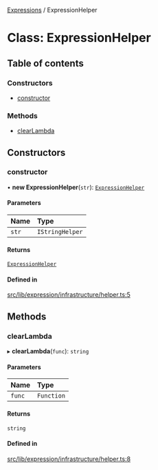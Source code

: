[Expressions](../README.md) / ExpressionHelper

# Class: ExpressionHelper

## Table of contents

### Constructors

- [constructor](ExpressionHelper.md#constructor)

### Methods

- [clearLambda](ExpressionHelper.md#clearlambda)

## Constructors

### constructor

• **new ExpressionHelper**(`str`): [`ExpressionHelper`](ExpressionHelper.md)

#### Parameters

| Name | Type |
| :------ | :------ |
| `str` | `IStringHelper` |

#### Returns

[`ExpressionHelper`](ExpressionHelper.md)

#### Defined in

[src/lib/expression/infrastructure/helper.ts:5](https://github.com/data7expressions/3xpr/blob/5fc3d8db7a2e8309d2b0b1b76da6ac60e8497d49/src/lib/expression/infrastructure/helper.ts#L5)

## Methods

### clearLambda

▸ **clearLambda**(`func`): `string`

#### Parameters

| Name | Type |
| :------ | :------ |
| `func` | `Function` |

#### Returns

`string`

#### Defined in

[src/lib/expression/infrastructure/helper.ts:8](https://github.com/data7expressions/3xpr/blob/5fc3d8db7a2e8309d2b0b1b76da6ac60e8497d49/src/lib/expression/infrastructure/helper.ts#L8)
